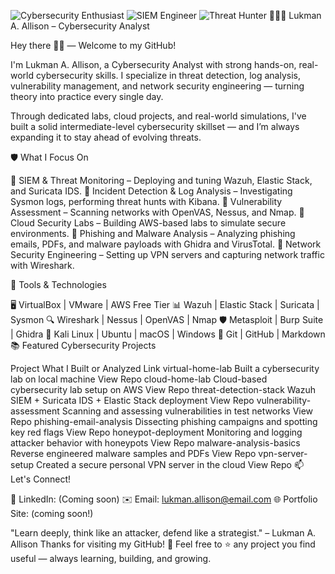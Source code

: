 ![Cybersecurity Enthusiast](https://img.shields.io/badge/-Cybersecurity%20Enthusiast-blue)
![SIEM Engineer](https://img.shields.io/badge/-SIEM%20Engineer-yellow)
![Threat Hunter](https://img.shields.io/badge/-Threat%20Hunter-red)
👨🏽‍💻 Lukman A. Allison –  Cybersecurity Analyst 

Hey there 👋🏽 — Welcome to my GitHub!

I'm Lukman A. Allison, a  Cybersecurity Analyst with strong hands-on, real-world cybersecurity skills.
I specialize in threat detection, log analysis, vulnerability management, and network security engineering — turning theory into practice every single day.

Through dedicated labs, cloud projects, and real-world simulations, I've built a solid intermediate-level cybersecurity skillset — and I’m always expanding it to stay ahead of evolving threats.

🛡️ What I Focus On

🔹 SIEM & Threat Monitoring – Deploying and tuning Wazuh, Elastic Stack, and Suricata IDS.
🔹 Incident Detection & Log Analysis – Investigating Sysmon logs, performing threat hunts with Kibana.
🔹 Vulnerability Assessment – Scanning networks with OpenVAS, Nessus, and Nmap.
🔹 Cloud Security Labs – Building AWS-based labs to simulate secure environments.
🔹 Phishing and Malware Analysis – Analyzing phishing emails, PDFs, and malware payloads with Ghidra and VirusTotal.
🔹 Network Security Engineering – Setting up VPN servers and capturing network traffic with Wireshark.

🧰 Tools & Technologies

🖥️ VirtualBox | VMware | AWS Free Tier
📊 Wazuh | Elastic Stack | Suricata | Sysmon
🔍 Wireshark | Nessus | OpenVAS | Nmap
🛡️ Metasploit | Burp Suite | Ghidra
🐧 Kali Linux | Ubuntu | macOS | Windows
📁 Git | GitHub | Markdown
📚 Featured Cybersecurity Projects


Project	What I Built or Analyzed	Link
virtual-home-lab	Built a cybersecurity lab on local machine	View Repo
cloud-home-lab	Cloud-based cybersecurity lab setup on AWS	View Repo
threat-detection-stack	Wazuh SIEM + Suricata IDS + Elastic Stack deployment	View Repo
vulnerability-assessment	Scanning and assessing vulnerabilities in test networks	View Repo
phishing-email-analysis	Dissecting phishing campaigns and spotting key red flags	View Repo
honeypot-deployment	Monitoring and logging attacker behavior with honeypots	View Repo
malware-analysis-basics	Reverse engineered malware samples and PDFs	View Repo
vpn-server-setup	Created a secure personal VPN server in the cloud	View Repo
📫 Let's Connect!

💼 LinkedIn: (Coming soon)
✉️ Email: lukman.allison@email.com
🌐 Portfolio Site: (coming soon!)

"Learn deeply, think like an attacker, defend like a strategist." – Lukman A. Allison
Thanks for visiting my GitHub! 🚀 Feel free to ⭐️ any project you find useful — always learning, building, and growing.
